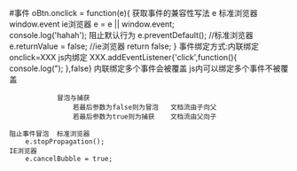 #事件
    oBtn.onclick = function(e){
        获取事件的兼容性写法  e 标准浏览器  window.event ie浏览器
            e = e || window.event;  
        console.log('hahah');
        阻止默认行为 
            e.preventDefault();  //标准浏览器
            e.returnValue = false;  //ie浏览器
        return false;
    }
    事件绑定方式:内联绑定 onclick=XXX
                js内绑定 XXX.addEventListener{'click',function(){
                    console.log(");
                },false}
                内联绑定多个事件会被覆盖
                js内可以绑定多个事件不被覆盖

                冒泡与捕获
                    若最后参数为false则为冒泡   文档流由子向父
                    若最后参数为true则为捕获    文档流由父向子

    阻止事件冒泡  标准浏览器
        e.stopPropagation();
    IE浏览器
        e.cancelBubble = true;
